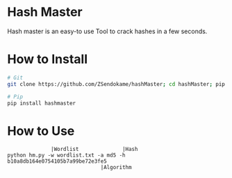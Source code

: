 # Hash Master
Hash master is an easy-to use Tool to crack hashes in a few seconds.

# How to Install
```sh
# Git
git clone https://github.com/ZSendokame/hashMaster; cd hashMaster; pip install -r requirements.txt

# Pip
pip install hashmaster
```

# How to Use
```
              |Wordlist              |Hash
python hm.py -w wordlist.txt -a md5 -h b10a8db164e0754105b7a99be72e3fe5
                              |Algorithm
```